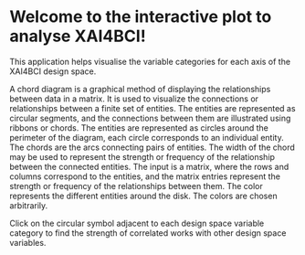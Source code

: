 # Welcome to the interactive plot to analyse XAI4BCI!

This application helps visualise the variable categories for each axis of the XAI4BCI design space.

A chord diagram is a graphical method of displaying the relationships between data in a matrix. 
It is used to visualize the connections or relationships between a finite set of entities. 
The entities are represented as circular segments, and the connections between them are illustrated using ribbons or chords. 
The entities are represented as circles around the perimeter of the diagram, each circle corresponds to an individual entity. 
The chords are the arcs connecting pairs of entities. The width of the chord may be used to represent the strength or frequency 
of the relationship between the connected entities. The input is a matrix, where the rows and columns correspond to the entities, and the matrix entries represent the strength or frequency of the relationships between them. The color represents the different entities around the disk. The colors are chosen arbitrarily.

Click on the circular symbol adjacent to each design space variable category to find the strength of correlated works with other design space variables.